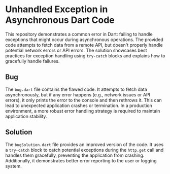 # Unhandled Exception in Asynchronous Dart Code

This repository demonstrates a common error in Dart: failing to handle exceptions that might occur during asynchronous operations. The provided code attempts to fetch data from a remote API, but doesn't properly handle potential network errors or API errors. The solution showcases best practices for exception handling using `try-catch` blocks and explains how to gracefully handle failures.

## Bug

The `bug.dart` file contains the flawed code.  It attempts to fetch data asynchronously, but if any error happens (e.g., network issues or API errors), it only prints the error to the console and then rethrows it.  This can lead to unexpected application crashes or termination.  In a production environment, a more robust error handling strategy is required to maintain application stability.

## Solution

The `bugSolution.dart` file provides an improved version of the code. It uses a `try-catch` block to catch potential exceptions during the `http.get` call and handles them gracefully, preventing the application from crashing.  Additionally, it demonstrates better error reporting to the user or logging system.